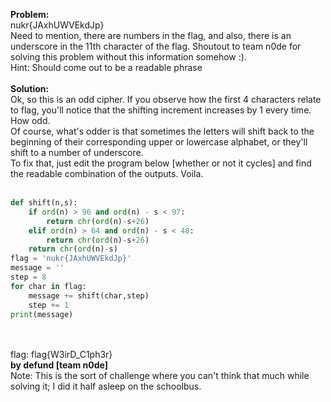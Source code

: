 <b>Problem:</b><br>
nukr{JAxhUWVEkdJp}<br>
Need to mention, there are numbers in the flag, and also, there is an underscore in the 11th character of the flag. Shoutout to 
team n0de for solving this problem without this information somehow :).<br>
Hint: Should come out to be a readable phrase<br><br>
<b>Solution:</b><br>
Ok, so this is an odd cipher. If you observe how the first 4 characters relate to flag, you'll notice that the shifting increment increases by 1 every time. How odd.<br>
Of course, what's odder is that sometimes the letters will shift back to the beginning of their corresponding upper or lowercase alphabet, or they'll shift to a number of underscore.<br>
To fix that, just edit the program below [whether or not it cycles] and find the readable combination of the outputs. Voila.<br><br>
```python
def shift(n,s):
	if ord(n) > 96 and ord(n) - s < 97:
		return chr(ord(n)-s+26)
	elif ord(n) > 64 and ord(n) - s < 48:
		return chr(ord(n)-s+26)
	return chr(ord(n)-s)
flag = 'nukr{JAxhUWVEkdJp}'
message = ''
step = 8
for char in flag:
	message += shift(char,step)
	step += 1
print(message)
```
<br><br>
flag: flag{W3irD_C1ph3r}<br>
<b>by defund [team n0de]</b><br>
Note: This is the sort of challenge where you can't think that much while solving it; I did it half asleep on the schoolbus.

